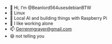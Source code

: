 - 👋 Hi, I’m @Beanlord564usesdebianBTW
- 👀 Linux
- 🌱 Local AI and building things with Raspberry Pi
- 💞️ I like working alone
- 📫 Gerrenmgrayer@gmail.com
- 😄 not telling you

<!---
Beanlord564usesdebianBTW/Beanlord564usesdebianBTW is a ✨ special ✨ repository because its `README.md` (this file) appears on your GitHub profile.
You can click the Preview link to take a look at your changes.
--->
